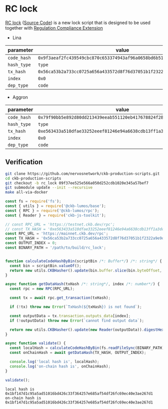 # RC lock

[RC lock](https://github.com/XuJiandong/docs-bank/blob/bfcb80c8c5c09931c4e59aad8eca2f6be06b32a5/omni_lock.md) ([Source Code](https://github.com/nervosnetwork/ckb-production-scripts/tree/09f37ee525e566a050d252cdb1020e345a57bef7)) is a new lock script that is designed to be used together with [Regulation Compliance Extension](https://talk.nervos.org/t/rfc-regulation-compliance-extension/5338)

- Lina

| parameter   | value                                                                |
| ----------- | -------------------------------------------------------------------- |
| `code_hash` | `0x9f3aeaf2fc439549cbc870c653374943af96a0658bd6b51be8d8983183e6f52f` |
| `hash_type` | `type`                                                               |
| `tx_hash`   | `0x56ca53b2a733cc0725a656a433572d8f76d37051b1f2322a9e9d49f39e219c3f` |
| `index`     | `0x0`                                                                |
| `dep_type`  | `code`                                                               |

- Aggron

| parameter   | value                                                                |
| ----------- | -------------------------------------------------------------------- |
| `code_hash` | `0x79f90bb5e892d80dd213439eeab551120eb417678824f282b4ffb5f21bad2e1e` |
| `hash_type` | `type`                                                               |
| `tx_hash`   | `0xe563433a510dfae33252eeef81246e94a6638cdb13ff1a3dc3ac7ab8868b6b26` |
| `index`     | `0x0`                                                                |
| `dep_type`  | `code`                                                               |

## Verification

```sh
git clone https://github.com/nervosnetwork/ckb-production-scripts.git
cd ckb-production-scripts
git checkout -b rc_lock 09f37ee525e566a050d252cdb1020e345a57bef7
git submodule update --init --recursive
make all-via-docker
```

```js
const fs = require('fs');
const { utils } = require('@ckb-lumos/base');
const { RPC } = require('@ckb-lumos/rpc');
const { Reader } = require('ckb-js-toolkit');

// const RPC_URL = 'https://testnet.ckb.dev/rpc';
// const TX_HASH = '0xe563433a510dfae33252eeef81246e94a6638cdb13ff1a3dc3ac7ab8868b6b26';
const RPC_URL = 'https://mainnet.ckb.dev/rpc';
const TX_HASH = '0x56ca53b2a733cc0725a656a433572d8f76d37051b1f2322a9e9d49f39e219c3f';
const OUTPUT_INDEX = 0;
const BINARY_PATH = '/path/to/build/rc_lock';


function calculateCodeHashByBin(scriptBin /*: Buffer*/) /*: string*/ {
  const bin = scriptBin.valueOf();
  return new utils.CKBHasher().update(bin.buffer.slice(bin.byteOffset, bin.byteLength + bin.byteOffset)).digestHex();
}

async function getDataHash(txHash /*: string*/, index /*: number*/) {
  const rpc = new RPC(RPC_URL);

  const tx = await rpc.get_transaction(txHash);

  if (!tx) throw new Error(`TxHash(${txHash}) is not found`);

  const outputData = tx.transaction.outputs_data[index];
  if (!outputData) throw new Error(`cannot find output data`);

  return new utils.CKBHasher().update(new Reader(outputData)).digestHex();
}

async function validate() {
  const localHash = calculateCodeHashByBin(fs.readFileSync(BINARY_PATH));
  const onChainHash = await getDataHash(TX_HASH, OUTPUT_INDEX);

  console.log('local hash is', localHash);
  console.log('on-chain hash is', onChainHash);
}

validate();
```

```
local hash is 0x1bf147d1c95a5ad51016bd426c33f364257e685af54df26fc69ec40e3ae267d1
on-chain hash is 0x1bf147d1c95a5ad51016bd426c33f364257e685af54df26fc69ec40e3ae267d1
```
